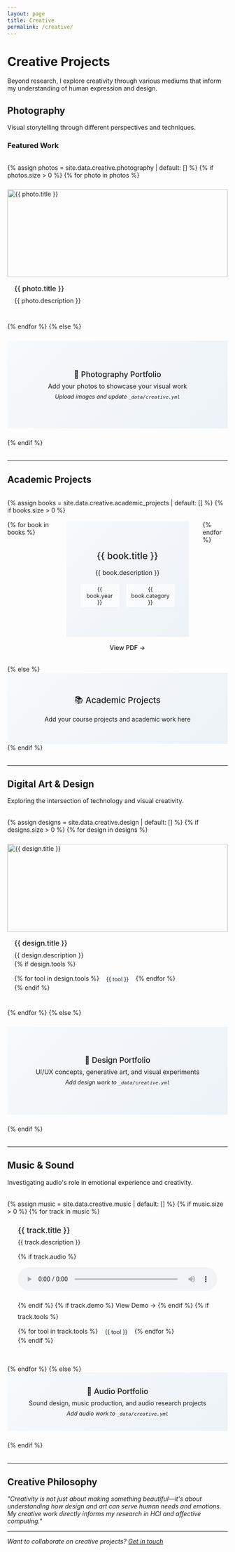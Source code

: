 ```yaml
---
layout: page
title: Creative
permalink: /creative/
---
```


# Creative Projects

Beyond research, I explore creativity through various mediums that inform my understanding of human expression and design.

## Photography

Visual storytelling through different perspectives and techniques.

### Featured Work

<div class="creative-gallery">
  {% assign photos = site.data.creative.photography | default: [] %}
  {% if photos.size > 0 %}
    {% for photo in photos %}
    <div class="creative-item">
      <img src="{{ photo.image }}" alt="{{ photo.title }}" loading="lazy">
      <div class="creative-caption">
        <h4>{{ photo.title }}</h4>
        <p>{{ photo.description }}</p>
      </div>
    </div>
    {% endfor %}
  {% else %}
    <div class="creative-item placeholder">
      <div class="placeholder-content">
        <h4>📸 Photography Portfolio</h4>
        <p>Add your photos to showcase your visual work</p>
        <small>Upload images and update <code>_data/creative.yml</code></small>
      </div>
    </div>
  {% endif %}
</div>

---

## Academic Projects

<div class="book-showcase">
  {% assign books = site.data.creative.academic_projects | default: [] %}
  {% if books.size > 0 %}
    <div class="book-scroll">
      {% for book in books %}
      <div class="book-item">
        <div class="book-cover">
          <div class="book-preview">
            <h3>{{ book.title }}</h3>
            <p>{{ book.description }}</p>
            <div class="book-meta">
              <span class="book-year">{{ book.year }}</span>
              <span class="book-category">{{ book.category }}</span>
            </div>
          </div>
        </div>
        <div class="book-actions">
          <a href="{{ book.pdf }}" target="_blank" class="view-book">View PDF →</a>
        </div>
      </div>
      {% endfor %}
    </div>
  {% else %}
    <div class="book-placeholder">
      <h4>📚 Academic Projects</h4>
      <p>Add your course projects and academic work here</p>
    </div>
  {% endif %}
</div>

---

## Digital Art & Design

Exploring the intersection of technology and visual creativity.

<div class="creative-gallery">
  {% assign designs = site.data.creative.design | default: [] %}
  {% if designs.size > 0 %}
    {% for design in designs %}
    <div class="creative-item">
      <img src="{{ design.image }}" alt="{{ design.title }}" loading="lazy">
      <div class="creative-caption">
        <h4>{{ design.title }}</h4>
        <p>{{ design.description }}</p>
        {% if design.tools %}
        <div class="tools">
          {% for tool in design.tools %}<span class="tool-tag">{{ tool }}</span>{% endfor %}
        </div>
        {% endif %}
      </div>
    </div>
    {% endfor %}
  {% else %}
    <div class="creative-item placeholder">
      <div class="placeholder-content">
        <h4>🎨 Design Portfolio</h4>
        <p>UI/UX concepts, generative art, and visual experiments</p>
        <small>Add design work to <code>_data/creative.yml</code></small>
      </div>
    </div>
  {% endif %}
</div>

---

## Music & Sound

Investigating audio's role in emotional experience and creativity.

<div class="music-projects">
  {% assign music = site.data.creative.music | default: [] %}
  {% if music.size > 0 %}
    {% for track in music %}
    <div class="music-item">
      <h4>{{ track.title }}</h4>
      <p>{{ track.description }}</p>
      {% if track.audio %}
        <audio controls>
          <source src="{{ track.audio }}" type="audio/mpeg">
          Your browser does not support the audio element.
        </audio>
      {% endif %}
      {% if track.demo %}
        <a href="{{ track.demo }}" target="_blank" class="demo-link">View Demo →</a>
      {% endif %}
      {% if track.tools %}
      <div class="tools">
        {% for tool in track.tools %}<span class="tool-tag">{{ tool }}</span>{% endfor %}
      </div>
      {% endif %}
    </div>
    {% endfor %}
  {% else %}
    <div class="music-item placeholder-music">
      <h4>🎵 Audio Portfolio</h4>
      <p>Sound design, music production, and audio research projects</p>
      <small>Add audio work to <code>_data/creative.yml</code></small>
    </div>
  {% endif %}
</div>

---

## Creative Philosophy

*"Creativity is not just about making something beautiful—it's about understanding how design and art can serve human needs and emotions. My creative work directly informs my research in HCI and affective computing."*

---

*Want to collaborate on creative projects? [Get in touch](/contact)*

<style>
.creative-gallery {
  display: grid;
  grid-template-columns: repeat(auto-fit, minmax(280px, 1fr));
  gap: 1.5rem;
  margin: 2rem 0;
}

.creative-item {
  border: 1px solid var(--border);
  transition: border-color 0.2s ease;
  overflow: hidden;
}

.creative-item:hover {
  border-color: var(--text-secondary);
}

.creative-item img {
  width: 100%;
  height: 200px;
  object-fit: cover;
  display: block;
}

.creative-item.placeholder {
  background: linear-gradient(135deg, #f7fafc 0%, #edf2f7 100%);
  min-height: 200px;
  display: flex;
  align-items: center;
  justify-content: center;
  text-align: center;
}

.placeholder-content h4 {
  margin: 0 0 0.5rem;
  font-size: 1.1rem;
  font-weight: 500;
  color: var(--text-primary);
}

.placeholder-content p {
  margin: 0 0 0.5rem;
  font-size: 0.9rem;
  color: var(--text-secondary);
}

.placeholder-content small {
  font-size: 0.8rem;
  color: var(--text-accent);
  font-style: italic;
}

.creative-caption {
  padding: 1rem;
  background: var(--bg-card);
}

.creative-caption h4 {
  margin: 0 0 0.5rem;
  font-size: 1rem;
  font-weight: 500;
  color: var(--text-primary);
}

.creative-caption p {
  margin: 0;
  font-size: 0.9rem;
  color: var(--text-secondary);
  line-height: 1.4;
}

/* 深色模式 */
@media (prefers-color-scheme: dark) {
  .creative-item.placeholder {
    background: linear-gradient(135deg, #2d3748 0%, #4a5568 100%);
  }
}

/* 音乐项目 */
.music-projects {
  margin: 2rem 0;
}

.music-item {
  border: 1px solid var(--border);
  padding: 1.5rem;
  margin-bottom: 1.5rem;
  transition: border-color 0.2s ease;
}

.music-item:hover {
  border-color: var(--text-secondary);
}

.music-item h4 {
  margin: 0 0 0.5rem;
  font-size: 1.1rem;
  font-weight: 500;
  color: var(--text-primary);
}

.music-item p {
  margin: 0 0 1rem;
  color: var(--text-secondary);
}

.music-item audio {
  width: 100%;
  margin: 1rem 0;
}

.demo-link {
  display: inline-block;
  color: var(--text-primary);
  text-decoration: none;
  border-bottom: 1px solid transparent;
  transition: border-color 0.2s ease;
  margin: 0.5rem 0;
}

.demo-link:hover {
  border-bottom-color: var(--text-primary);
}

.placeholder-music {
  background: linear-gradient(135deg, #f7fafc 0%, #edf2f7 100%);
  text-align: center;
  padding: 2rem;
}

.placeholder-music h4 {
  margin: 0 0 0.5rem;
  font-size: 1.1rem;
  font-weight: 500;
  color: var(--text-primary);
}

.placeholder-music p {
  margin: 0 0 0.5rem;
  color: var(--text-secondary);
}

.placeholder-music small {
  font-size: 0.8rem;
  color: var(--text-accent);
  font-style: italic;
}

/* 工具标签 */
.tools {
  margin-top: 1rem;
  display: flex;
  flex-wrap: wrap;
  gap: 0.5rem;
}

.tool-tag {
  font-size: 0.8rem;
  color: var(--text-accent);
  background: #f7fafc;
  padding: 0.2rem 0.5rem;
  border: 1px solid var(--border);
  border-radius: 3px;
}

/* 深色模式 */
@media (prefers-color-scheme: dark) {
  .creative-item.placeholder {
    background: linear-gradient(135deg, #2d3748 0%, #4a5568 100%);
  }
  
  .placeholder-music {
    background: linear-gradient(135deg, #2d3748 0%, #4a5568 100%);
  }
  
  .tool-tag {
    background: #2d3748;
    border-color: var(--border);
  }
}

/* 书籍展示 */
.book-showcase {
  margin: 2rem 0;
  overflow: hidden;
}

.book-scroll {
  display: flex;
  gap: 2rem;
  overflow-x: auto;
  padding: 1rem 0;
  scroll-behavior: smooth;
  scrollbar-width: thin;
  scrollbar-color: var(--text-accent) transparent;
}

.book-scroll::-webkit-scrollbar {
  height: 6px;
}

.book-scroll::-webkit-scrollbar-track {
  background: transparent;
}

.book-scroll::-webkit-scrollbar-thumb {
  background: var(--text-accent);
  border-radius: 3px;
}

.book-item {
  flex: 0 0 280px;
  display: flex;
  flex-direction: column;
  border: 1px solid var(--border);
  transition: border-color 0.2s ease, transform 0.2s ease;
}

.book-item:hover {
  border-color: var(--text-secondary);
  transform: translateY(-2px);
}

.book-cover {
  background: linear-gradient(135deg, #f7fafc 0%, #edf2f7 100%);
  padding: 2rem;
  text-align: center;
  min-height: 200px;
  display: flex;
  align-items: center;
  justify-content: center;
}

.book-preview h3 {
  margin: 0 0 1rem;
  font-size: 1.3rem;
  font-weight: 500;
  color: var(--text-primary);
}

.book-preview p {
  margin: 0 0 1rem;
  font-size: 0.9rem;
  color: var(--text-secondary);
  line-height: 1.4;
}

.book-meta {
  display: flex;
  gap: 1rem;
  justify-content: center;
  margin-top: 1rem;
}

.book-year, .book-category {
  font-size: 0.8rem;
  color: var(--text-accent);
  background: rgba(255, 255, 255, 0.7);
  padding: 0.2rem 0.5rem;
  border-radius: 3px;
}

.book-actions {
  padding: 1rem;
  text-align: center;
  background: var(--bg-card);
}

.view-book {
  color: var(--text-primary);
  text-decoration: none;
  font-weight: 500;
  border-bottom: 1px solid transparent;
  transition: border-color 0.2s ease;
}

.view-book:hover {
  border-bottom-color: var(--text-primary);
}

.book-placeholder {
  text-align: center;
  padding: 3rem;
  background: linear-gradient(135deg, #f7fafc 0%, #edf2f7 100%);
  border: 1px solid var(--border);
}

.book-placeholder h4 {
  margin: 0 0 1rem;
  font-size: 1.2rem;
  font-weight: 500;
  color: var(--text-primary);
}

.book-placeholder p {
  margin: 0;
  color: var(--text-secondary);
}

/* 深色模式 */
@media (prefers-color-scheme: dark) {
  .book-cover {
    background: linear-gradient(135deg, #2d3748 0%, #4a5568 100%);
  }
  
  .book-year, .book-category {
    background: rgba(45, 55, 72, 0.7);
  }
  
  .book-placeholder {
    background: linear-gradient(135deg, #2d3748 0%, #4a5568 100%);
  }
}

/* 响应式 */
@media (max-width: 768px) {
  .creative-gallery {
    grid-template-columns: 1fr;
    gap: 1rem;
  }
  
  .music-item {
    padding: 1rem;
  }
  
  .book-item {
    flex: 0 0 240px;
  }
  
  .book-cover {
    padding: 1.5rem;
    min-height: 160px;
  }
  
  .book-preview h3 {
    font-size: 1.1rem;
  }
}
</style>
